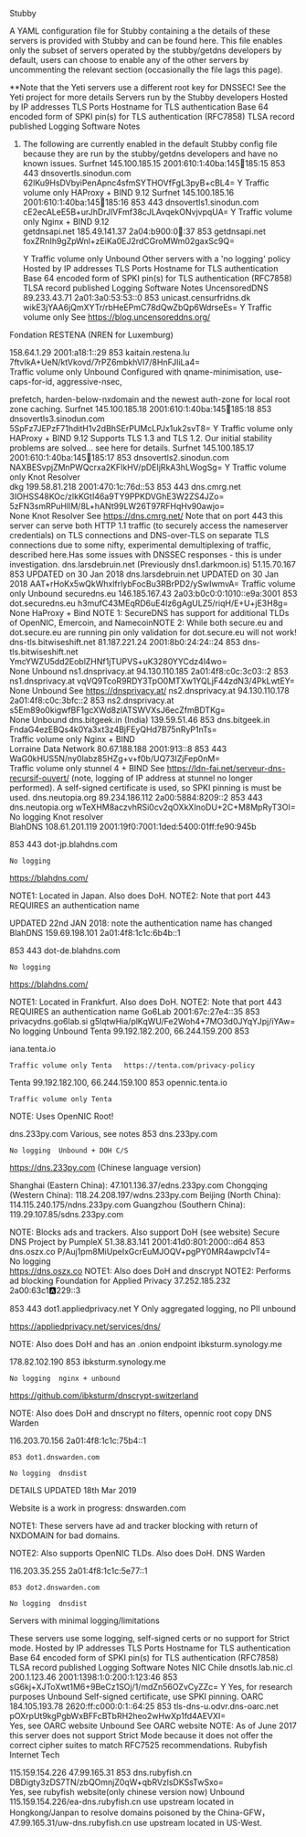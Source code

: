 Stubby

A YAML configuration file for Stubby containing a the details of these servers is provided with Stubby and can be found here. This file enables only the subset of servers operated by the stubby/getdns developers by default, users can choose to enable any of the other servers by uncommenting the relevant section (occasionally the file lags this page).

**Note that the Yeti servers use a different root key for DNSSEC! See the Yeti project for more details
Servers run by the Stubby developers
Hosted by	IP addresses	TLS Ports	Hostname for TLS
authentication	Base 64 encoded form of SPKI pin(s) for TLS
authentication (RFC7858)	TLSA record published	Logging	Software	Notes
1) The following are currently enabled in the default Stubby config file because they are run by the stubby/getdns developers and have no known issues.
Surfnet	145.100.185.15
2001:610:1:40ba:145:100:185:15	853
443	dnsovertls.sinodun.com	62lKu9HsDVbyiPenApnc4sfmSYTHOVfFgL3pyB+cBL4=
	Y	Traffic volume only	HAProxy + BIND 9.12	
Surfnet	145.100.185.16
2001:610:1:40ba:145:100:185:16	853
443	dnsovertls1.sinodun.com	cE2ecALeE5B+urJhDrJlVFmf38cJLAvqekONvjvpqUA=
	Y	Traffic volume only	Nginx + BIND 9.12	
getdnsapi.net	185.49.141.37
2a04:b900:0:100::37	853	getdnsapi.net	foxZRnIh9gZpWnl+zEiKa0EJ2rdCGroMWm02gaxSc9Q=

	Y	Traffic volume only	Unbound	
Other servers with a 'no logging' policy
Hosted by	IP addresses	TLS Ports	Hostname for TLS
authentication	Base 64 encoded form of SPKI pin(s) for TLS
authentication (RFC7858)	TLSA record published	Logging	Software	Notes
UncensoredDNS	89.233.43.71 
2a01:3a0:53:53::0	853	unicast.censurfridns.dk	wikE3jYAA6jQmXYTr/rbHeEPmC78dQwZbQp6WdrseEs=	Y	Traffic volume only	
	See https://blog.uncensoreddns.org/

Fondation RESTENA
(NREN for Luxemburg)
	

158.64.1.29
2001:a18:1::29
	853	kaitain.restena.lu	7ftvIkA+UeN/ktVkovd/7rPZ6mbkhVI7/8HnFJIiLa4=	
	Traffic volume only	Unbound	Configured with qname-minimisation, use-caps-for-id, aggressive-nsec,

prefetch, harden-below-nxdomain and the newest auth-zone for local root
zone caching.
Surfnet	145.100.185.18
2001:610:1:40ba:145:100:185:18	853	dnsovertls3.sinodun.com	5SpFz7JEPzF71hditH1v2dBhSErPUMcLPJx1uk2svT8=	Y	Traffic volume only	HAProxy + BIND 9.12	Supports TLS 1.3 and TLS 1.2. Our initial stability problems are solved... see here for details.
Surfnet	145.100.185.17
2001:610:1:40ba:145:100:185:17	853	dnsovertls2.sinodun.com	NAXBESvpjZMnPWQcrxa2KFIkHV/pDEIjRkA3hLWogSg=	Y	Traffic volume only	Knot Resolver	
dkg	199.58.81.218
2001:470:1c:76d::53	853 443	dns.cmrg.net	3IOHSS48KOc/zlkKGtI46a9TY9PPKDVGhE3W2ZS4JZo=
5zFN3smRPuHIlM/8L+hANt99LW26T97RFHqHv90awjo=	
	None	Knot Resolver	See https://dns.cmrg.net/ Note that on port 443 this server can serve both HTTP 1.1 traffic (to securely access the nameserver credentials) on TLS connections and DNS-over-TLS on separate TLS connections due to some nifty, experimental demultiplexing of traffic, described here.Has some issues with DNSSEC responses - this is under investigation.
dns.larsdebruin.net (Previously dns1.darkmoon.is)	51.15.70.167	853	UPDATED on 30 Jan 2018
dns.larsdebruin.net	UPDATED on 30 Jan 2018 AAT+rHoKx5wQkWhxlfrIybFocBu3RBrPD2/ySwIwmvA=	
	Traffic volume only	Unbound	
securedns.eu	146.185.167.43
2a03:b0c0:0:1010::e9a:3001	853	dot.securedns.eu	h3mufC43MEqRD6uE4lz6gAgULZ5/riqH/E+U+jE3H8g=	
	None	HaProxy + Bind	NOTE 1: SecureDNS has support for additional TLDs of OpenNIC, Emercoin, and NamecoinNOTE 2: While both secure.eu and dot.secure.eu are running pin only validation for dot.secure.eu will not work!
dns-tls.bitwiseshift.net	81.187.221.24
2001:8b0:24:24::24	853	dns-tls.bitwiseshift.net	YmcYWZU5dd2EoblZHNf1jTUPVS+uK3280YYCdz4l4wo=	
	None	Unbound	
ns1.dnsprivacy.at	94.130.110.185
2a01:4f8:c0c:3c03::2	853	ns1.dnsprivacy.at	vqVQ9TcoR9RDY3TpO0MTXw1YQLjF44zdN3/4PkLwtEY=	
	None	Unbound	See https://dnsprivacy.at/
ns2.dnsprivacy.at	94.130.110.178
2a01:4f8:c0c:3bfc::2	853	ns2.dnsprivacy.at	s5Em89o0kigwfBF1gcXWd8zlATSWVXsJ6ecZfmBDTKg=	
	None	Unbound	
dns.bitgeek.in (India)	139.59.51.46	853	dns.bitgeek.in	FndaG4ezEBQs4k0Ya3xt3z4BjFEyQHd7B75nRyP1nTs=	
	Traffic volume only	Nginx + BIND	
Lorraine Data Network	80.67.188.188
2001:913::8	853
443	
	WaG0kHUS5N/ny0labz85HZg+v+f0b/UQ73IZjFep0nM=	
	Traffic volume only	stunnel 4 + BIND	See https://ldn-fai.net/serveur-dns-recursif-ouvert/ (note, logging of IP address at stunnel no longer performed).
A self-signed certificate is used, so SPKI pinning is must be used.
dns.neutopia.org	89.234.186.112
2a00:5884:8209::2	853
443	dns.neutopia.org	wTeXHM8aczvhRSi0cv2qOXkXInoDU+2C+M8MpRyT3OI=	
	No logging	Knot resolver	
BlahDNS	108.61.201.119
2001:19f0:7001:1ded:5400:01ff:fe90:945b	

853
443
	dot-jp.blahdns.com	
	
	No logging	
	

https://blahdns.com/

NOTE1: Located in Japan. Also does DoH.
NOTE2: Note that port 443 REQUIRES an authentication name

UPDATED 22nd JAN 2018: note the authentication name has changed
BlahDNS	159.69.198.101
2a01:4f8:1c1c:6b4b::1	

853
443
	dot-de.blahdns.com	
	
	No logging	
	

https://blahdns.com/

NOTE1: Located in Frankfurt. Also does DoH.
NOTE2: Note that port 443 REQUIRES an authentication name
Go6Lab	2001:67c:27e4::35	853	privacydns.go6lab.si	g5lqtwHia/plKqWU/Fe2Woh4+7MO3d0JYqYJpj/iYAw=	
	No logging	Unbound	
Tenta	 99.192.182.200, 66.244.159.200	853	

iana.tenta.io


	
	
	Traffic volume only	Tenta	https://tenta.com/privacy-policy
Tenta	 99.192.182.100, 66.244.159.100	853	opennic.tenta.io	
	
	Traffic volume only	Tenta	

NOTE: Uses OpenNIC Root!


dns.233py.com	Various, see notes	853	 dns.233py.com	
	
	No logging	Unbound + DOH C/S	

https://dns.233py.com (Chinese language version)

Shanghai (Eastern China): 47.101.136.37/edns.233py.com
Chongqing (Western China): 118.24.208.197/wdns.233py.com
Beijing (North China): 114.115.240.175/ndns.233py.com
Guangzhou (Southern China): 119.29.107.85/sdns.233py.com

NOTE: Blocks ads and trackers. Also support DoH (see website)
Secure DNS Project by PumpleX	51.38.83.141
2001:41d0:801:2000::d64	853	dns.oszx.co	P/Auj1pm8MiUpeIxGcrEuMJOQV+pgPY0MR4awpclvT4=	
	No logging	
	https://dns.oszx.co
NOTE1: Also does DoH and dnscrypt
NOTE2: Performs ad blocking
Foundation for Applied Privacy	37.252.185.232
2a00:63c1:a:229::3	

853
443
	dot1.appliedprivacy.net	
	Y	Only aggregated logging, no PII	unbound	

https://appliedprivacy.net/services/dns/

NOTE: Also does DoH and has an .onion endpoint
ibksturm.synology.me 	

178.82.102.190
	853	ibksturm.synology.me 	
	
	No logging	nginx + unbound	

https://github.com/ibksturm/dnscrypt-switzerland

NOTE: Also does DoH and dnscrypt
no filters, opennic root copy
DNS Warden	


116.203.70.156
2a01:4f8:1c1c:75b4::1


	853	dot1.dnswarden.com	
	
	No logging	dnsdist	

DETAILS UPDATED 18th Mar 2019

Website is a work in progress: dnswarden.com

NOTE1: These servers have ad and tracker blocking with return of NXDOMAIN for bad domains.

NOTE2: Also supports OpenNIC TLDs. Also does DoH.
DNS Warden	


116.203.35.255
2a01:4f8:1c1c:5e77::1


	853	dot2.dnswarden.com	
	
	No logging	dnsdist
Servers with minimal logging/limitations

These servers use some logging, self-signed certs or no support for Strict mode.
Hosted by	IP addresses	TLS Ports	Hostname for TLS
authentication	Base 64 encoded form of SPKI pin(s) for TLS
authentication (RFC7858)	TLSA record published	Logging	Software	Notes
NIC Chile
dnsotls.lab.nic.cl	200.1.123.46
2001:1398:1:0:200:1:123:46	853	
	sG6kj+XJToXwt1M6+9BeCz1SOj/1/mdZn56OZvCyZZc=	Y	Yes, for research purposes	Unbound	Self-signed certificate, use SPKI pinning.
OARC	184.105.193.78
2620:ff:c000:0:1::64:25	853	tls-dns-u.odvr.dns-oarc.net	pOXrpUt9kgPgbWxBFFcBTbRH2heo2wHwXp1fd4AEVXI=	
	Yes, see OARC website	Unbound	See OARC website NOTE: As of June 2017 this server does not support Strict Mode because it does not offer the correct cipher suites to match RFC7525 recommendations.
Rubyfish Internet Tech	

115.159.154.226
47.99.165.31
	853	dns.rubyfish.cn	DBDigty3zDS7TN/zbQOmnjZ0qW+qbRVzlsDKSsTwSxo=	
	Yes, see rubyfish website(only chinese version now)	Unbound	115.159.154.226/ea-dns.rubyfish.cn use upstream located in Hongkong/Janpan to resolve domains poisoned by the China-GFW，47.99.165.31/uw-dns.rubyfish.cn use upstream located in US-West.
